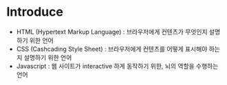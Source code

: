 # Introduce
* HTML (Hypertext Markup Language) : 브라우저에게 컨텐츠가 무엇인지 설명하기 위한 언어
* CSS (Cashcading Style Sheet) : 브라우저에게 컨텐츠를 어떻게 표시해야 하는지 설명하기 위한 언어
* Javascript : 웹 사이트가 interactive 하게 동작하기 위한, 뇌의 역할을 수행하는 언어